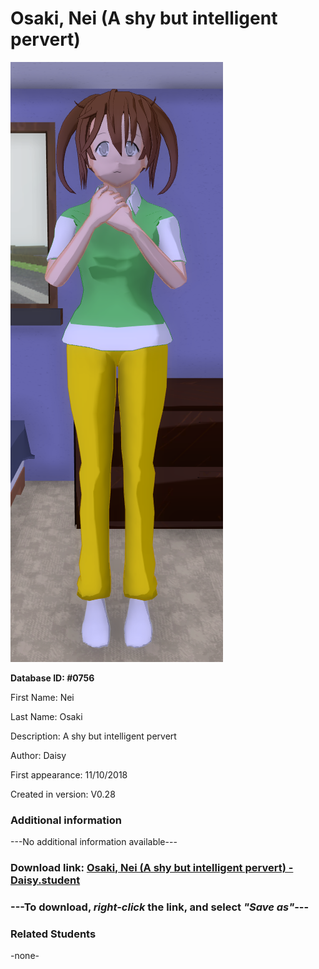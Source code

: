 # Osaki, Nei (A shy but intelligent pervert)

<img src="../../Files/Images/Osaki, Nei (A shy but intelligent pervert).png" title="Osaki, Nei (A shy but intelligent pervert) - Daisy">

**Database ID: #0756**

First Name: Nei

Last Name: Osaki

Description: A shy but intelligent pervert

Author: Daisy

First appearance: 11/10/2018

Created in version: V0.28

### Additional information

---No additional information available---

### Download link: <a href="https://raw.githubusercontent.com/Arbiter1223/Daigaku-Gurashi-Custom-Students/master/Files/Student%20Files/Osaki%2C%20Nei%20(A%20shy%20but%20intelligent%20pervert)%20-%20Daisy.student">Osaki, Nei (A shy but intelligent pervert) - Daisy.student</a>

### ---**To download, _right-click_ the link, and select _"Save as"_**---

### Related Students

-none-
